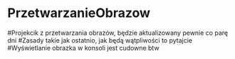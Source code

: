# PrzetwarzanieObrazow
#Projekcik z przetwarzania obrazów, będzie aktualizowany pewnie co parę dni
#Zasady takie jak ostatnio, jak będą wątpliwości to pytajcie
#Wyświetlanie obrazka w konsoli jest cudowne btw
